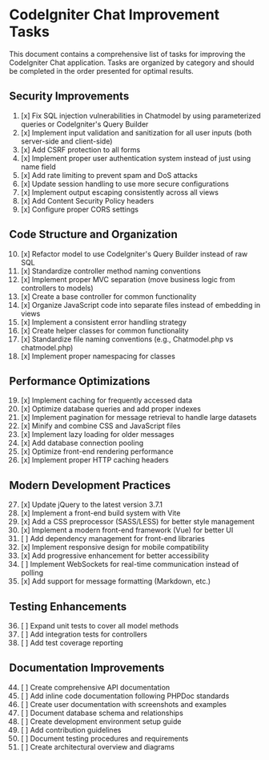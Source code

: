 # CodeIgniter Chat Improvement Tasks

This document contains a comprehensive list of tasks for improving the CodeIgniter Chat application. Tasks are organized by category and should be completed in the order presented for optimal results.

## Security Improvements

1. [x] Fix SQL injection vulnerabilities in Chatmodel by using parameterized queries or CodeIgniter's Query Builder
2. [x] Implement input validation and sanitization for all user inputs (both server-side and client-side)
3. [x] Add CSRF protection to all forms
4. [x] Implement proper user authentication system instead of just using name field
5. [x] Add rate limiting to prevent spam and DoS attacks
6. [x] Update session handling to use more secure configurations
7. [x] Implement output escaping consistently across all views
8. [x] Add Content Security Policy headers
9. [x] Configure proper CORS settings

## Code Structure and Organization

10. [x] Refactor model to use CodeIgniter's Query Builder instead of raw SQL
11. [x] Standardize controller method naming conventions
12. [x] Implement proper MVC separation (move business logic from controllers to models)
13. [x] Create a base controller for common functionality
14. [x] Organize JavaScript code into separate files instead of embedding in views
15. [x] Implement a consistent error handling strategy
16. [x] Create helper classes for common functionality
17. [x] Standardize file naming conventions (e.g., Chatmodel.php vs chatmodel.php)
18. [x] Implement proper namespacing for classes

## Performance Optimizations

19. [x] Implement caching for frequently accessed data
20. [x] Optimize database queries and add proper indexes
21. [x] Implement pagination for message retrieval to handle large datasets
22. [x] Minify and combine CSS and JavaScript files
23. [x] Implement lazy loading for older messages
24. [x] Add database connection pooling
25. [x] Optimize front-end rendering performance
26. [x] Implement proper HTTP caching headers

## Modern Development Practices

27. [x] Update jQuery to the latest version 3.7.1
28. [x] Implement a front-end build system with Vite
29. [x] Add a CSS preprocessor (SASS/LESS) for better style management
30. [x] Implement a modern front-end framework (Vue) for better UI
31. [ ] Add dependency management for front-end libraries
32. [x] Implement responsive design for mobile compatibility
33. [x] Add progressive enhancement for better accessibility
34. [ ] Implement WebSockets for real-time communication instead of polling
35. [x] Add support for message formatting (Markdown, etc.)

## Testing Enhancements

36. [ ] Expand unit tests to cover all model methods
37. [ ] Add integration tests for controllers
39. [ ] Add test coverage reporting


## Documentation Improvements

44. [ ] Create comprehensive API documentation
45. [ ] Add inline code documentation following PHPDoc standards
46. [ ] Create user documentation with screenshots and examples
47. [ ] Document database schema and relationships
48. [ ] Create development environment setup guide
49. [ ] Add contribution guidelines
50. [ ] Document testing procedures and requirements
51. [ ] Create architectural overview and diagrams
